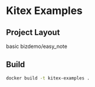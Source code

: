 # Kitex Examples

## Project Layout

basic
bizdemo/easy_note 

## Build

```bash
docker build -t kitex-examples .
```
